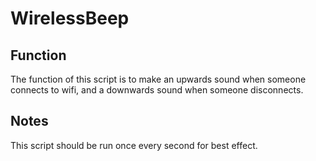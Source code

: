 # WirelessBeep

## Function
The function of this script is to make an upwards sound when someone connects to wifi, and a downwards sound when someone disconnects.

## Notes
This script should be run once every second for best effect.